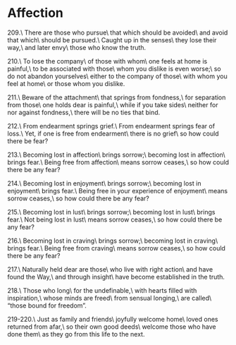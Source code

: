 Affection
=========

209.\\
There are those who pursue\\
that which should be avoided\\
and avoid that which\\
should be pursued.\\
Caught up in the senses\\
they lose their way,\\
and later envy\\
those who know the truth.

210.\\
To lose the company\\
of those with whom\\
one feels at home is painful,\\
to be associated with those\\
whom you dislike is even worse;\\
so do not abandon yourselves\\
either to the company of those\\
with whom you feel at home\\
or those whom you dislike.

211.\\
Beware of the attachment\\
that springs from fondness,\\
for separation from those\\
one holds dear is painful,\\
while if you take sides\\
neither for nor against fondness,\\
there will be no ties that bind.

212.\\
From endearment springs grief.\\
From endearment springs fear of loss.\\
Yet, if one is free from endearment\\
there is no grief\\
so how could there be fear?

213.\\
Becoming lost in affection\\
brings sorrow;\\
becoming lost in affection\\
brings fear.\\
Being free from affection\\
means sorrow ceases,\\
so how could there be any fear?

214.\\
Becoming lost in enjoyment\\
brings sorrow;\\
becoming lost in enjoyment\\
brings fear.\\
Being free in your experience of enjoyment\\
means sorrow ceases,\\
so how could there be any fear?

215.\\
Becoming lost in lust\\
brings sorrow;\\
becoming lost in lust\\
brings fear.\\
Not being lost in lust\\
means sorrow ceases,\\
so how could there be any fear?

216.\\
Becoming lost in craving\\
brings sorrow;\\
becoming lost in craving\\
brings fear.\\
Being free from craving\\
means sorrow ceases,\\
so how could there be any fear?

217.\\
Naturally held dear are those\\
who live with right action\\
and have found the Way,\\
and through insight\\
have become established in the truth.

218.\\
Those who long\\
for the undefinable,\\
with hearts filled with inspiration,\\
whose minds are freed\\
from sensual longing,\\
are called\\
“those bound for freedom”.

219-220.\\
Just as family and friends\\
joyfully welcome home\\
loved ones returned from afar,\\
so their own good deeds\\
welcome those who have done them\\
as they go from this life to the next.

